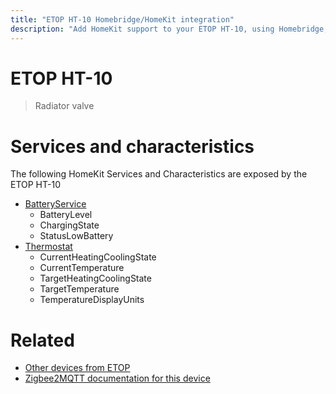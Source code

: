 ```yaml
---
title: "ETOP HT-10 Homebridge/HomeKit integration"
description: "Add HomeKit support to your ETOP HT-10, using Homebridge, Zigbee2MQTT and homebridge-z2m."
---
```

<!---
This file has been GENERATED using src/docgen/docgen.ts
DO NOT EDIT THIS FILE MANUALLY!
-->
# ETOP HT-10
> Radiator valve


# Services and characteristics
The following HomeKit Services and Characteristics are exposed by
the ETOP HT-10

* [BatteryService](../../battery.md)
  * BatteryLevel
  * ChargingState
  * StatusLowBattery
* [Thermostat](../../climate.md)
  * CurrentHeatingCoolingState
  * CurrentTemperature
  * TargetHeatingCoolingState
  * TargetTemperature
  * TemperatureDisplayUnits


# Related
* [Other devices from ETOP](../index.md#etop)
* [Zigbee2MQTT documentation for this device](https://www.zigbee2mqtt.io/devices/HT-10.html)